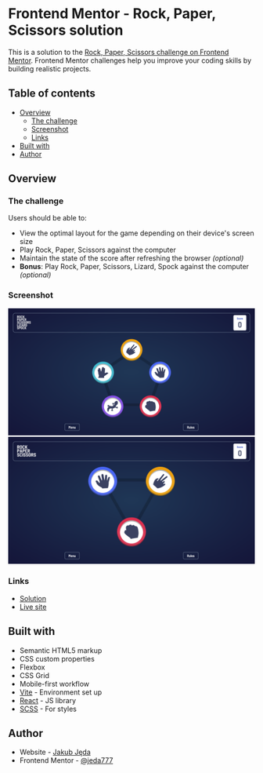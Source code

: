 # Frontend Mentor - Rock, Paper, Scissors solution

This is a solution to the [Rock, Paper, Scissors challenge on Frontend Mentor](https://www.frontendmentor.io/challenges/rock-paper-scissors-game-pTgwgvgH). Frontend Mentor challenges help you improve your coding skills by building realistic projects.

## Table of contents

- [Overview](#overview)
  - [The challenge](#the-challenge)
  - [Screenshot](#screenshot)
  - [Links](#links)
- [Built with](#built-with)
- [Author](#author)

## Overview

### The challenge

Users should be able to:

- View the optimal layout for the game depending on their device's screen size
- Play Rock, Paper, Scissors against the computer
- Maintain the state of the score after refreshing the browser _(optional)_
- **Bonus**: Play Rock, Paper, Scissors, Lizard, Spock against the computer _(optional)_

### Screenshot

![](./Screenshot1.png)
![](./Screenshot2.png)

### Links

- [Solution](https://www.frontendmentor.io/solutions/rock-paper-scissors-react-scss-rNcrZXxaJt)
- [Live site](https://dancing-hummingbird-4cbfd1.netlify.app/)

## Built with

- Semantic HTML5 markup
- CSS custom properties
- Flexbox
- CSS Grid
- Mobile-first workflow
- [Vite](https://vitejs.dev/) - Environment set up
- [React](https://reactjs.org/) - JS library
- [SCSS](https://sass-lang.com/) - For styles

## Author

- Website - [Jakub Jęda](https://github.com/Jeda777)
- Frontend Mentor - [@jeda777](https://www.frontendmentor.io/profile/Jeda777)
